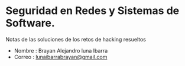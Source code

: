 # Seguridad  en Redes y Sistemas de Software.
Notas de las soluciones de los retos  de hacking resueltos 

- Nombre : Brayan Alejandro luna Ibarra
- Correo : lunaibarrabrayan@gmail.com


